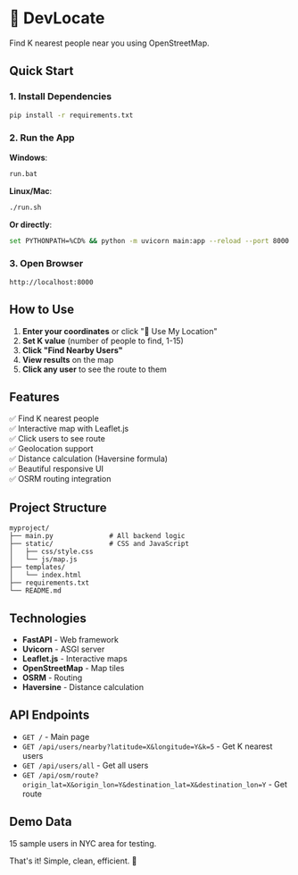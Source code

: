 # 👥 DevLocate

Find K nearest people near you using OpenStreetMap.

## Quick Start

### 1. Install Dependencies
```bash
pip install -r requirements.txt
```

### 2. Run the App

**Windows**:
```bash
run.bat
```

**Linux/Mac**:
```bash
./run.sh
```

**Or directly**:
```bash
set PYTHONPATH=%CD% && python -m uvicorn main:app --reload --port 8000
```

### 3. Open Browser
```
http://localhost:8000
```

## How to Use

1. **Enter your coordinates** or click "📍 Use My Location"
2. **Set K value** (number of people to find, 1-15)
3. **Click "Find Nearby Users"**
4. **View results** on the map
5. **Click any user** to see the route to them

## Features

✅ Find K nearest people  
✅ Interactive map with Leaflet.js  
✅ Click users to see route  
✅ Geolocation support  
✅ Distance calculation (Haversine formula)  
✅ Beautiful responsive UI  
✅ OSRM routing integration  

## Project Structure

```
myproject/
├── main.py              # All backend logic
├── static/              # CSS and JavaScript
│   ├── css/style.css
│   └── js/map.js
├── templates/
│   └── index.html
├── requirements.txt
└── README.md
```

## Technologies

- **FastAPI** - Web framework
- **Uvicorn** - ASGI server
- **Leaflet.js** - Interactive maps
- **OpenStreetMap** - Map tiles
- **OSRM** - Routing
- **Haversine** - Distance calculation

## API Endpoints

- `GET /` - Main page
- `GET /api/users/nearby?latitude=X&longitude=Y&k=5` - Get K nearest users
- `GET /api/users/all` - Get all users
- `GET /api/osm/route?origin_lat=X&origin_lon=Y&destination_lat=X&destination_lon=Y` - Get route

## Demo Data

15 sample users in NYC area for testing.

That's it! Simple, clean, efficient. 🚀

